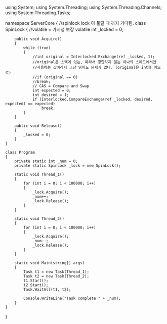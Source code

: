 ﻿using System;
using System.Threading;
using System.Threading.Channels;
using System.Threading.Tasks;

namespace ServerCore
{
//spinlock lock 이 풀릴 때 까지 기다림.
class SpinLock
{
//volatile = 가시성 보장
volatile int _locked = 0;

        public void Acquire()
        {
            while (true)
            {
                //int original = Interlocked.Exchange(ref _locked, 1);
                //original은 스택에 있는, 따라서 경합하지 않는 하나의 스레드에서만
                //사용하는 값이라서 그냥 읽어도 문제가 없다. (original은 int형 이므로)
                //if (original == 0)
                //break;
                // CAS = Compare and Swap
                int expected = 0;
                int desired = 1;
                if (Interlocked.CompareExchange(ref _locked, desired, expected) == expected)
                    break;
            }
        }

        public void Release()
        {
            _locked = 0;
        }
    }

    class Program
    {
        private static int _num = 0;
        private static SpinLock _lock = new SpinLock();

        static void Thread_1()
        {
            for (int i = 0; i < 100000; i++)
            {
                _lock.Acquire();
                _num++;
                _lock.Release();
            }
        }

        static void Thread_2()
        {
            for (int i = 0; i < 100000; i++)
            {
                _lock.Acquire();
                _num--;
                _lock.Release();
            }
        }

        static void Main(string[] args)
        {
            Task t1 = new Task(Thread_1);
            Task t2 = new Task(Thread_2);
            t1.Start();
            t2.Start();
            Task.WaitAll(t1, t2);

            Console.WriteLine("Task complete " + _num);
        }
    }
}